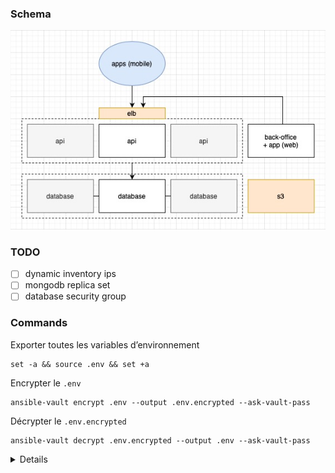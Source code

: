 ### Schema
![schema-infra](./schema-infra.jpg)

### TODO
- [ ] dynamic inventory ips
- [ ] mongodb replica set
- [ ] database security group

### Commands
Exporter toutes les variables d’environnement
```
set -a && source .env && set +a
```
Encrypter le `.env`
```
ansible-vault encrypt .env --output .env.encrypted --ask-vault-pass
```
Décrypter le `.env.encrypted`
```
ansible-vault decrypt .env.encrypted --output .env --ask-vault-pass
```

<details>

Créer une paire de clé ssh
```
ssh-keygen -t rsa -b 4096 -f ./id_rsa
```
Ajouter les clés ssh au .env
```
echo "SSH_PUBLIC_KEY=\"$(cat id_rsa.pub)\"" >> ../.env
echo "SSH_PRIVATE_KEY=\"$(cat id_rsa)\"" >> ../.env
```
Créer les ressources aws
```
terraform apply -var=ssh_public_key=${SSH_PUBLIC_KEY}
```
Recréer la clé privée depuis la variable d’environnement
```
echo ${SSH_PRIVATE_KEY} > ./id_rsa
chmod 600 ./id_rsa
```
Lancer le playbook ansible pour la première fois
```
ansible-playbook -i inventory/ec2.py staging.yml -u ubuntu --key ./id_rsa
ansible-playbook -i inventory/ec2.py playbook-fixtures.yml -u ubuntu --key ./id_rsa
```
Lancer le playbook pour redéployer
```
ansible-playbook -i inventory/ec2.py staging.yml --tags deploy -u ubuntu --key ./id_rsa
```
Construire et pousser les images Docker en local
```
docker build -t $DOCKER_USERNAME/madu_api:latest ./api
docker push $DOCKER_USERNAME/madu_api:latest
docker build -t $DOCKER_USERNAME/madu_back-office:latest ./back-office --build-arg REACT_APP_API_URL=http://elb-1509450197.eu-west-2.elb.amazonaws.com
docker push $DOCKER_USERNAME/madu_back-office:latest
```
Remplacer les sauts de lignes par le charactère `\n`
```
awk -v ORS='\\n' '1' id_rsa >> ../.env
echo "SSH_PRIVATE_KEY=\"$(awk -v ORS='\\\\n' '1' id_rsa)\"" >> ../.env
```
Entrer dans un container docker
```
docker exec -it 220f53f15465 bash
```

</details>
